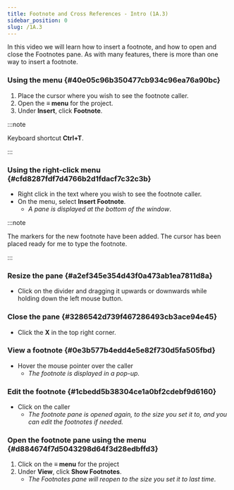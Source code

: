 ```yaml
---
title: Footnote and Cross References - Intro (1A.3)
sidebar_position: 0
slug: /1A.3
---
```




In this video we will learn how to insert a footnote, and how to open and close the Footnotes pane. As with many features, there is more than one way to insert a footnote.


### Using the menu {#40e05c96b350477cb934c96ea76a90bc}

1. Place the cursor where you wish to see the footnote caller.
1. Open the **≡ menu** for the project.
1. Under **Insert**, click **Footnote**.

:::note 


Keyboard shortcut **Ctrl+T**. 


:::


### Using the right-click menu {#cfd8287fdf7d4766b2d1fdacf7c32c3b}

- Right click in the text where you wish to see the footnote caller.
- On the menu, select **Insert Footnote**.
	- _A pane is displayed at the bottom of the window_.

:::note


The markers for the new footnote have been added. The cursor has been placed ready for me to type the footnote. 


:::


### Resize the pane {#a2ef345e354d43f0a473ab1ea7811d8a}

- Click on the divider and dragging it upwards or downwards while holding down the left mouse button.

### Close the pane {#3286542d739f467286493cb3ace94e45}

- Click the **X** in the top right corner.

### View a footnote {#0e3b577b4edd4e5e82f730d5fa505fbd}

- Hover the mouse pointer over the caller
	- _The footnote is displayed in a pop-up._

### Edit the footnote {#1cbedd5b38304ce1a0bf2cdebf9d6160}

- Click on the caller
	- _The footnote pane is opened again, to the size you set it to, and you can edit the footnotes if needed._

### Open the footnote pane using the menu {#d884674f7d5043298d64f3d28edbffd3}

1. Click on the **≡ menu** for the project
1. Under **View**, click **Show Footnotes**.
	- _The Footnotes pane will reopen to the size you set it to last time_.

